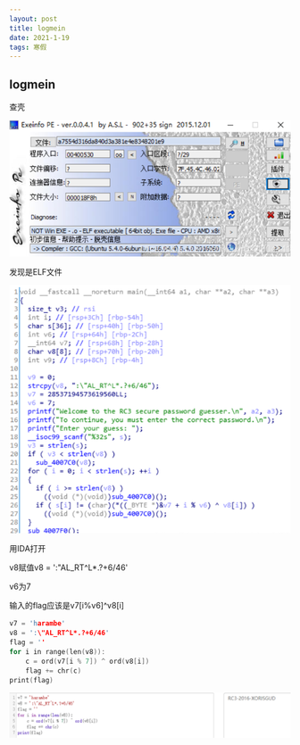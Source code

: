 ```yaml
---
layout: post
title: logmein
date: 2021-1-19
tags: 寒假
---
```


## **logmein**

查壳

![](/images/post/20210119.png)

发现是ELF文件

![](/images/post/202101191.png)

用IDA打开

v8赋值v8 = ':\"AL_RT^L*.?+6/46'

v6为7

输入的flag应该是v7[i%v6]^v8[i]

```c
v7 = 'harambe'
v8 = ':\"AL_RT^L*.?+6/46'
flag = ''
for i in range(len(v8)):
    c = ord(v7[i % 7]) ^ ord(v8[i])
    flag += chr(c)
print(flag)

```
![](/images/post/202101192.png)